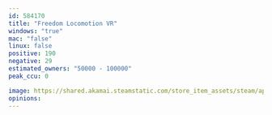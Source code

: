 ```yaml
---
id: 584170
title: "Freedom Locomotion VR"
windows: "true"
mac: "false"
linux: false
positive: 190
negative: 29
estimated_owners: "50000 - 100000"
peak_ccu: 0

image: https://shared.akamai.steamstatic.com/store_item_assets/steam/apps/584170/header.jpg?t=1489413443
opinions:
---
```

